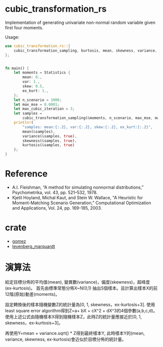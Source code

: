 # cubic_transformation_rs

Implementation of generating univariate non-normal random variable given first four moments.

Usage:

```rust
use cubic_transformation_rs::{
    cubic_transformation_sampling, kurtosis, mean, skewness, variance, Statistics,
};


fn main() {
    let moments = Statistics {
        mean: 0.,
        var: 1.,
        skew: 0.5,
        ex_kurt: 1.,
    };
    let n_scenario = 1000;
    let max_mse = 0.0001;
    let max_cubic_iteration = 3;
    let samples =
        cubic_transformation_sampling(&moments, n_scenario, max_mse, max_cubic_iteration).unwrap();
    println!(
        "samples: mean:{:.2}, var:{:.2}, skew:{:.2}, ex_kurt:{:.2}",
        mean(&samples),
        variance(&samples, true),
        skewness(&samples, true),
        kurtosis(&samples, true)
    );
}
```

# Reference

* A.I. Fleishman, “A method for simulating nonnormal distributions,” Psychometrika, vol. 43, pp. 521–532, 1978.
* Kjetil Hoyland, Michal Kaut, and Stein W. Wallace, "A Heuristic for Moment-Matching Scenario Generation,"
  Computational Optimization and Applications, Vol. 24, pp. 169-185, 2003.

# crate

* [gomez](https://docs.rs/gomez/latest/gomez/index.html)
* [levenberg_marquardt](https://docs.rs/levenberg-marquardt/latest/levenberg_marquardt/)

# 演算法

給定目標分佈的平均值(mean), 變異數(variance)，偏度(skewness)，超峰度(ex-kurtosis)。
首先由標準常態分佈X~N(0,1) 抽出S個樣本。且計算出樣本X的前12階(原始)動差(moments)。

設定轉換後的樣本隨機變數Z的統計量為[0, 1, skewness，ex-kurtosis+3].
使用least square error algorithm得到Z=a+ bX + cX^2 + dX^3的4個參數(a,b,c,d)。
使用上述公式由隨機樣本X得到隨機樣本Z，此時Z的統計量應接近於[0, 1, skewness，ex-kurtosis+3]。

再使用Y=mean + variance.sqrt() * Z得到最終樣本Y, 此時樣本Y的(mean, variance, skewness, ex-kurtosis)會近似於目標分佈的統計量。
